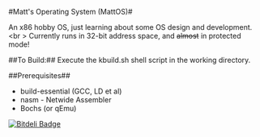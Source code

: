 #Matt's Operating System (MattOS)#

An x86 hobby OS, just learning about some OS design and development. <br \>
Currently runs in 32-bit address space, and <del>almost</del> in protected mode!

##To Build:##
Execute the kbuild.sh shell script in the working directory.

##Prerequisites##
* build-essential (GCC, LD et al)
* nasm - Netwide Assembler
* Bochs (or qEmu)



[![Bitdeli Badge](https://d2weczhvl823v0.cloudfront.net/MattRyder/matt-os/trend.png)](https://bitdeli.com/free "Bitdeli Badge")

